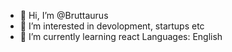 - 👋 Hi, I’m @Bruttaurus
- 👀 I’m interested in devolopment, startups etc
- 🌱 I’m currently learning react
Languages: English


<!---
Bruttaurus/Bruttaurus is a ✨ special ✨ repository because its `README.md` (this file) appears on your GitHub profile.
You can click the Preview link to take a look at your changes.
--->
